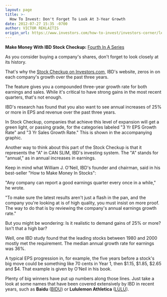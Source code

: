 ```yaml
---
layout: page
title: >-
  How To Invest: Don't Forget To Look At 3-Year Growth
date: 2012-07-27 15:35 -0700
author: VICTOR REKLAITIS
origin_url: https://www.investors.com/how-to-invest/investors-corner/learning-about-ibd-stock-checkup/
---
```


**Make Money With IBD Stock Checkup:** [Fourth In A Series](http://news.investors.com/specialreport/618220/201207251420/make-money-with-ibd-stock-checkup.aspx)

As you consider buying a company's shares, don't forget to look closely at its history.

That's why the [Stock Checkup on Investors.com](http://research.investors.com/stockcheckup.aspx), IBD's website, zeros in on each company's growth over the past three years.

The feature gives you a compounded three-year growth rate for both earnings and sales. While it's critical to have strong gains in the most recent quarters, that's not enough.

IBD's research has found that you also want to see annual increases of 25% or more in EPS and revenue over the past three years.

In Stock Checkup, companies that achieve this level of expansion will get a green light, or passing grade, for the categories labeled "3 Yr EPS Growth Rate" and "3 Yr Sales Growth Rate." This is shown in the accompanying graphic.

Another way to think about this part of the Stock Checkup is that it represents the "A" in CAN SLIM, IBD's investing system. The "A" stands for "annual," as in annual increases in earnings.

Keep in mind what William J. O'Neil, IBD's founder and chairman, said in his best-seller "How to Make Money In Stocks":

"Any company can report a good earnings quarter every once in a while," he wrote.

"To make sure the latest results aren't just a flash in the pan, and the company you're looking at is of high quality, you must insist on more proof. The way to do that is by reviewing the company's annual earnings growth rate."

But you might be wondering: Is it realistic to demand gains of 25% or more? Isn't that a high bar?

Well, one IBD study found that the leading stocks between 1980 and 2000 mostly met the requirement. The median annual growth rate for earnings was 36%.

A typical EPS progression in, for example, the five years before a stock's big move could be something like 70 cents in Year 1, then \$1.15, \$1.85, \$2.65 and \$4. That example is given by O'Neil in his book.

Plenty of big winners have put up numbers along those lines. Just take a look at some names that have been covered extensively by IBD in recent years, such as **Baidu** ([BIDU](https://research.investors.com/quote.aspx?symbol=BIDU)) or **Lululemon Athletica** ([LULU](https://research.investors.com/quote.aspx?symbol=LULU)).
